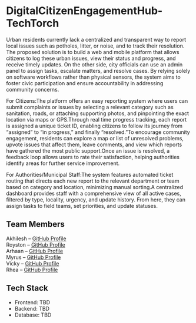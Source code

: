 # DigitalCitizenEngagementHub-TechTorch
Urban residents currently lack a centralized and transparent way to report local issues such as potholes, litter, or noise, and to track their resolution. The proposed solution is to build a web and mobile platform that allows citizens to log these urban issues, view their status and progress, and receive timely updates. On the other side, city officials can use an admin panel to assign tasks, escalate matters, and resolve cases. By relying solely on software workflows rather than physical sensors, the system aims to foster civic participation and ensure accountability in addressing community concerns.

For Citizens:The platform offers an easy reporting system where users can submit complaints or issues by selecting a relevant category such as sanitation, roads, or attaching supporting photos, and pinpointing the exact location via maps or GPS.Through real time progress tracking, each report is assigned a unique ticket ID, enabling citizens to follow its journey from “assigned” to “in progress,” and finally “resolved.”To encourage community engagement, residents can explore a map or list of unresolved problems, upvote issues that affect them, leave comments, and view which reports have gathered the most public support.Once an issue is resolved, a feedback loop allows users to rate their satisfaction, helping authorities identify areas for further service improvement.

For Authorities/Municipal Staff:The system features automated ticket routing that directs each new report to the relevant department or team based on category and location, minimizing manual sorting.A centralized dashboard provides staff with a comprehensive view of all active cases, filtered by type, locality, urgency, and update history. From here, they can assign tasks to field teams, set priorities, and update statuses.


## Team Members
Akhilesh – [GitHub Profile](https://github.com/Akhilesh-Singh022)  
Royston – [GitHub Profile](https://github.com/devilsdesign)  
Arhaan – [GitHub Profile](https://github.com/Arhaan-Shaikh)  
Myrus – [GitHub Profile](https://github.com/myrus10)  
Vicky – [GitHub Profile](https://github.com/vickygovekar)  
Rhea – [GitHub Profile](https://github.com/rheaaclaire)  




## Tech Stack
- Frontend: TBD
- Backend: TBD
- Database: TBD


